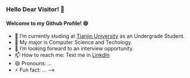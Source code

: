 ### Hello Dear Visitor! 👋
#### Welcome to my Github Profile! 😄


- 🔭 I’m currently studing at [Tianjin University](http://www.tju.edu.cn/english/index.htm) as an Undergrade Student.
- 🌱 My major is Computer Science and Techology.
- 🤔 I’m looking forward to an interview opportunity.
- 📫 How to reach me: Text me in [LinkdIn](https://www.linkedin.com/in/mroivili-faouzia-43ab56164/)
- 😄 Pronouns: ...
- ⚡ Fun fact: ...
-->
